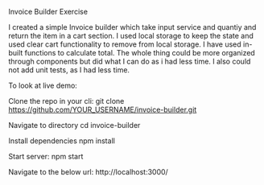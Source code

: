 Invoice Builder Exercise

I created a simple Invoice builder which take input service and quantiy and return the item in a cart section. I used  local storage to keep the state and used clear cart functionality to remove from local storage. I have used in-built functions to calculate total. The whole thing could be more organized through components but did what I can do as i had less time. I also could not add unit tests, as I had less time.

To look at live demo:

Clone the repo in your cli:
git clone https://github.com/YOUR_USERNAME/invoice-builder.git

Navigate to directory
cd invoice-builder

Install dependencies
npm install

Start server:
npm start

Navigate to the below url:
http://localhost:3000/